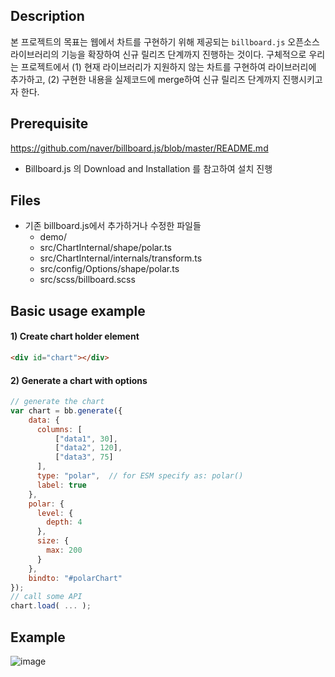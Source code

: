 ## Description

본 프로젝트의 목표는 웹에서 차트를 구현하기 위해 제공되는 `billboard.js` 오픈소스 라이브러리의
기능을 확장하여 신규 릴리즈 단계까지 진행하는 것이다. 
구체적으로 우리는 프로젝트에서 (1) 현재 라이브러리가 지원하지 않는 차트를 구현하여 라이브러리에 추가하고, 
(2) 구현한 내용을 실제코드에 merge하여 신규 릴리즈 단계까지 진행시키고자 한다.

## Prerequisite
https://github.com/naver/billboard.js/blob/master/README.md
- Billboard.js 의 Download and Installation 를 참고하여 설치 진행

## Files

- 기존 billboard.js에서 추가하거나 수정한 파일들
   - demo/
   - src/ChartInternal/shape/polar.ts
   - src/ChartInternal/internals/transform.ts
   - src/config/Options/shape/polar.ts
   - src/scss/billboard.scss

## Basic usage example

#### 1) Create chart holder element
```html
<div id="chart"></div>
```

#### 2) Generate a chart with options
```js
// generate the chart
var chart = bb.generate({
    data: {
      columns: [
          ["data1", 30],
          ["data2", 120],
          ["data3", 75]
      ],
      type: "polar",  // for ESM specify as: polar()
      label: true
    },
    polar: {
      level: {
        depth: 4
      },
      size: {
        max: 200
      }
    },
    bindto: "#polarChart"
});
// call some API
chart.load( ... );
```
## Example
![image](https://user-images.githubusercontent.com/52646601/145227273-7d081e4c-727b-4634-b938-c3be5cbd8cdb.png)
